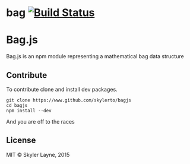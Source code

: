 # bag [![Build Status](https://travis-ci.org/skylerto/bag.js.svg?branch=master)](https://travis-ci.org/skylerto/bag.js)

# Bag.js

Bag.js is an npm module representing a mathematical bag data structure

## Contribute

To contribute clone and install dev packages.

```unix
git clone https://www.github.com/skylerto/bagjs
cd bagjs
npm install --dev
```

And you are off to the races

## License

MIT © Skyler Layne, 2015
